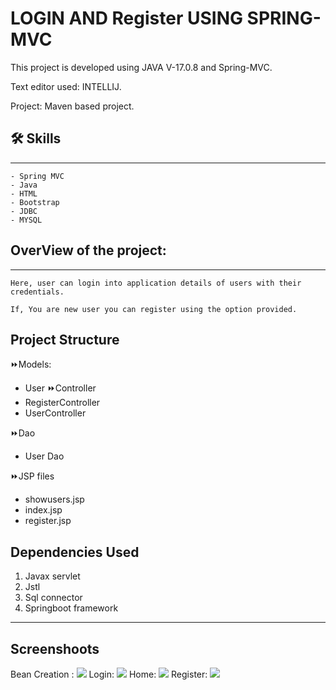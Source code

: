 
# LOGIN AND Register USING SPRING-MVC
This project is developed using JAVA V-17.0.8 and Spring-MVC.

Text editor used: INTELLIJ.

Project: Maven based project.
## 🛠 Skills
------------      
    - Spring MVC
    - Java
    - HTML
    - Bootstrap
    - JDBC
    - MYSQL
## OverView of the project:
---------------------------
    Here, user can login into application details of users with their credentials.
    
    If, You are new user you can register using the option provided.
## Project Structure
⏩Models:
   - User
⏩Controller
   - RegisterController
   - UserController
   
⏩Dao
   - User Dao

⏩JSP files
   - showusers.jsp
   - index.jsp 
   - register.jsp
## Dependencies Used
1. Javax servlet
2. Jstl
3. Sql connector
4. Springboot framework
---------------------------------
## Screenshoots
Bean Creation :
<img src="src/main/java/com/rev/Screenshots/beansSetUp.png">
Login:
<img src="src/main/java/com/rev/Screenshots/login.png">
Home:
<img src="src/main/java/com/rev/Screenshots/home.png">
Register:
<img src="src/main/java/com/rev/Screenshots/register.png">
 
